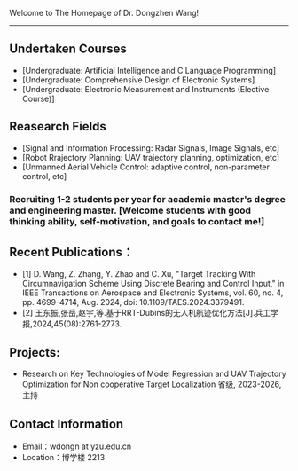 Welcome to The Homepage of Dr. Dongzhen Wang!

---

## Undertaken Courses
- [Undergraduate: Artificial Intelligence and C Language Programming]
- [Undergraduate: Comprehensive Design of Electronic Systems]
- [Undergraduate: Electronic Measurement and Instruments (Elective Course)]

## Reasearch Fields
- [Signal and Information Processing: Radar Signals, Image Signals, etc]
- [Robot Rrajectory Planning: UAV trajectory planning, optimization, etc]
- [Unmanned Aerial Vehicle Control: adaptive control, non-parameter control, etc]
### Recruiting 1-2 students per year for academic master's degree and engineering master. [Welcome students with good thinking ability, self-motivation, and goals to contact me!]

## Recent Publications：
- [1] D. Wang, Z. Zhang, Y. Zhao and C. Xu, "Target Tracking With Circumnavigation Scheme Using Discrete Bearing and Control Input," in IEEE Transactions on Aerospace and Electronic Systems, vol. 60, no. 4, pp. 4699-4714, Aug. 2024, doi: 10.1109/TAES.2024.3379491.
- [2] 王东振,张岳,赵宇,等.基于RRT-Dubins的无人机航迹优化方法[J].兵工学报,2024,45(08):2761-2773.

## Projects:
- Research on Key Technologies of Model Regression and UAV Trajectory Optimization for Non cooperative Target Localization 省级, 2023-2026, 主持

## Contact Information
- Email：wdongn at yzu.edu.cn
- Location：博学楼 2213
